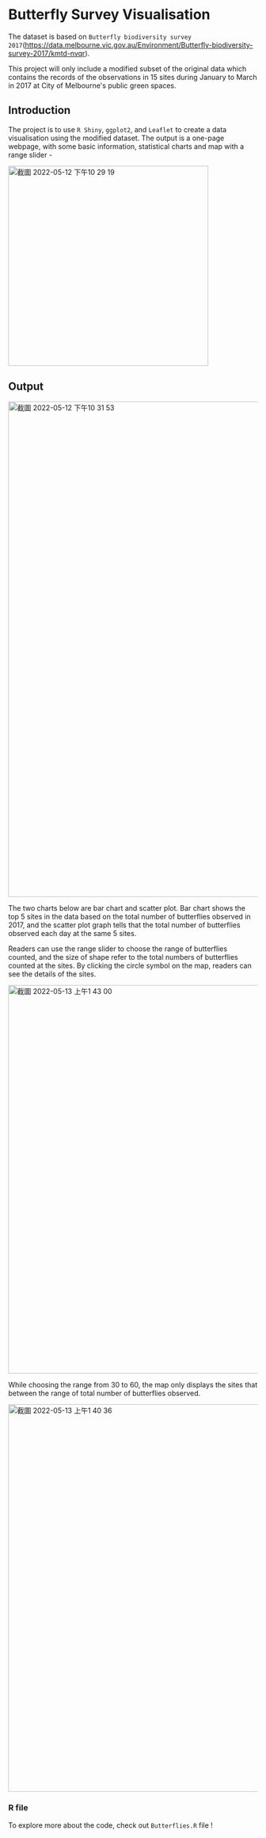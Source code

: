 # Butterfly Survey Visualisation

The dataset is based on `Butterfly biodiversity survey 2017`(https://data.melbourne.vic.gov.au/Environment/Butterfly-biodiversity-survey-2017/kmtd-nvqr).

This project will only include a modified subset of the original data which contains the records of the
observations in 15 sites during January to March in 2017 at City of Melbourne's public green spaces.


## Introduction 
The project is to use `R Shiny`, `ggplot2`, and `Leaflet` to create a data visualisation using the modified dataset.
The output is a one-page webpage, with some basic information, statistical charts and map with a range slider -

<img width="404" alt="截圖 2022-05-12 下午10 29 19" src="https://user-images.githubusercontent.com/105199493/168074857-5f4bb035-2ef8-4d69-aa4a-7f80dd4ec258.png">


## Output

<img width="1001" alt="截圖 2022-05-12 下午10 31 53" src="https://user-images.githubusercontent.com/105199493/168075307-5d738bed-3655-474f-bca4-e760807e756e.png">

The two charts below are bar chart and scatter plot. Bar chart shows the top 5 sites in the data based on the total number of butterflies observed in 2017, and the scatter plot graph tells that the total number of butterflies observed each day at the same 5 sites. 

Readers can use the range slider to choose the range of butterflies counted, and the size of shape refer to the total numbers of butterflies counted at the sites. By clicking the circle symbol on the map, readers can see the details of the sites.
 
 <img width="785" alt="截圖 2022-05-13 上午1 43 00" src="https://user-images.githubusercontent.com/105199493/168115127-791b5fce-ec1c-41ef-ac27-89751293e985.png">


While choosing the range from 30 to 60, the map only displays the sites that between the range of total number of butterflies observed.

<img width="783" alt="截圖 2022-05-13 上午1 40 36" src="https://user-images.githubusercontent.com/105199493/168114646-bfcb445f-18ee-4c3c-899b-b4d2a5761b2e.png">


### R file

To explore more about the code, check out `Butterflies.R` file !
